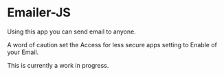 # Emailer-JS
Using this app you can send email to anyone.

A word of caution set the Access for less secure apps setting to Enable of your Email.

This is currently a work in progress.
